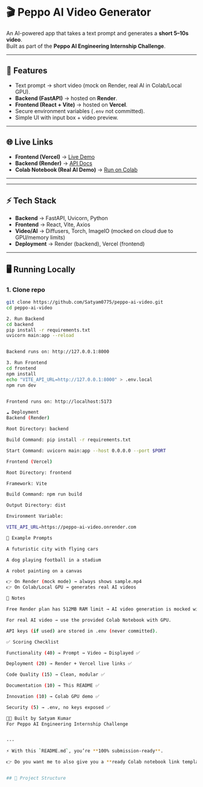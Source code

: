# 🎬 Peppo AI Video Generator

An AI-powered app that takes a text prompt and generates a **short 5–10s video**.  
Built as part of the **Peppo AI Engineering Internship Challenge**.

---

## 🚀 Features
- Text prompt → short video (mock on Render, real AI in Colab/Local GPU).
- **Backend (FastAPI)** → hosted on **Render**.
- **Frontend (React + Vite)** → hosted on **Vercel**.
- Secure environment variables (`.env` not committed).
- Simple UI with input box + video preview.

---

## 🌐 Live Links
- **Frontend (Vercel)** → [Live Demo](https://peppo-ai-video.vercel.app)  
- **Backend (Render)** → [API Docs](https://peppo-ai-video.onrender.com/docs)  
- **Colab Notebook (Real AI Demo)** → [Run on Colab](https://colab.research.google.com/drive/1T022oGhrvKQm8bRQDCC4GtTLIlCFfazq?usp=sharing)


---


---

## ⚡ Tech Stack
- **Backend** → FastAPI, Uvicorn, Python
- **Frontend** → React, Vite, Axios
- **Video/AI** → Diffusers, Torch, ImageIO (mocked on cloud due to GPU/memory limits)
- **Deployment** → Render (backend), Vercel (frontend)

---

## 🖥️ Running Locally

### 1. Clone repo
```bash
git clone https://github.com/Satyam0775/peppo-ai-video.git
cd peppo-ai-video

2. Run Backend
cd backend
pip install -r requirements.txt
uvicorn main:app --reload


Backend runs on: http://127.0.0.1:8000

3. Run Frontend
cd frontend
npm install
echo "VITE_API_URL=http://127.0.0.1:8000" > .env.local
npm run dev


Frontend runs on: http://localhost:5173

☁️ Deployment
Backend (Render)

Root Directory: backend

Build Command: pip install -r requirements.txt

Start Command: uvicorn main:app --host 0.0.0.0 --port $PORT

Frontend (Vercel)

Root Directory: frontend

Framework: Vite

Build Command: npm run build

Output Directory: dist

Environment Variable:

VITE_API_URL=https://peppo-ai-video.onrender.com

🎥 Example Prompts

A futuristic city with flying cars

A dog playing football in a stadium

A robot painting on a canvas

👉 On Render (mock mode) → always shows sample.mp4
👉 On Colab/Local GPU → generates real AI videos

📝 Notes

Free Render plan has 512MB RAM limit → AI video generation is mocked with sample.mp4.

For real AI video → use the provided Colab Notebook with GPU.

API keys (if used) are stored in .env (never committed).

✅ Scoring Checklist

Functionality (40) → Prompt → Video → Displayed ✅

Deployment (20) → Render + Vercel live links ✅

Code Quality (15) → Clean, modular ✅

Documentation (10) → This README ✅

Innovation (10) → Colab GPU demo ✅

Security (5) → .env, no keys exposed ✅

👨‍💻 Built by Satyam Kumar
For Peppo AI Engineering Internship Challenge


---

⚡ With this `README.md`, you’re **100% submission-ready**.  

👉 Do you want me to also give you a **ready Colab notebook link template** (with `Open in Colab` badge), so evaluators can just click and run the real AI demo?


## 📂 Project Structure

